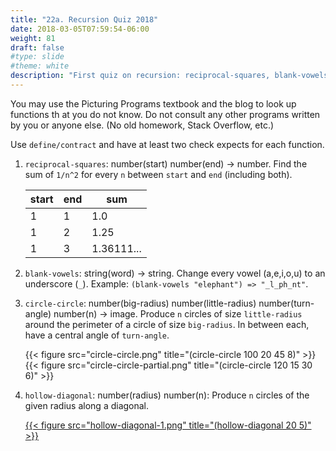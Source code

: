 ```yaml
---
title: "22a. Recursion Quiz 2018"
date: 2018-03-05T07:59:54-06:00
weight: 81
draft: false
#type: slide
#theme: white
description: "First quiz on recursion: reciprocal-squares, blank-vowels, hollow-diagonal."
---
```


You may use the Picturing Programs textbook and the blog to look up functions th
at you do not know. Do not consult any other programs written by you or anyone else. (No old homework, Stack Overflow, etc.)

Use `define/contract` and have at least two check expects for each function.

1. `reciprocal-squares`: number(start) number(end) -> number. Find the sum of `1/n^2` for every `n` between `start` and `end` (including both).

    |start|end|sum  |
    |-----|---|-----|
    | 1   | 1 | 1.0 |
    | 1   | 2 |1.25 |
    | 1   | 3 |1.36111... |

2. `blank-vowels`: string(word) -> string. Change every vowel (a,e,i,o,u) to an underscore (`_`). Example: `(blank-vowels "elephant") => "_l_ph_nt"`.


3. `circle-circle`: number(big-radius) number(little-radius) number(turn-angle) number(n) -> image. Produce `n` circles of size `little-radius` around the perimeter of a circle of size `big-radius`. In between each, have a central angle of `turn-angle`.

    {{< figure src="circle-circle.png" title="(circle-circle 100 20 45 8)" >}}
    {{< figure src="circle-circle-partial.png" title="(circle-circle 120 15 30 6)" >}}
    

3. `hollow-diagonal`: number(radius) number(n): Produce `n` circles of the given radius along a diagonal.

    [{{< figure src="hollow-diagonal-1.png" title="(hollow-diagonal 20 5)" >}}](hollow-diagonal-2.png)


